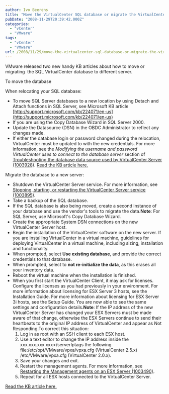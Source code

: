 ```yaml
---
author: Ivo Beerens
title: "Move the VirtualCenter SQL database or migrate the VirtualCenter SQL database to different server."
pubDate: "2008-11-29T20:39:42.000Z"
categories: 
  - "vCenter"
  - "VMware"
tags: 
  - "vCenter"
  - "VMware"
url: /2008/11/29/move-the-virtualcenter-sql-database-or-migrate-the-virtualcenter-sql-database-to-different-server/
---
```


VMware released two new handy KB articles about how to move or migrating  the SQL VirtualCenter database to different server.

To move the database

When relocating your SQL database:
- To move SQL Server databases to a new location by using Detach and Attach functions in SQL Server, see Microsoft KB article [](http://support.microsoft.com/kb/224071/en-us)[http://support.microsoft.com/kb/224071/en-us](http://support.microsoft.com/kb/224071/en-us)
- If you are using the Copy Database Wizard in SQL Server 2000.
- Update the Datasource (DSN) in the OBDC Administrator to reflect any changes made.
- If either the database login or password changed during the relocation, VirtualCenter must be updated to with the new credentials. For more information, see the _Modifying the username and password VirtualCenter uses to connect to the database server_ section of [Troubleshooting the database data source used by VirtualCenter Server (1003928)](http://kb.VMware.com/kb/1003928).
[Read the KB article here.](http://kb.VMware.com/selfservice/microsites/search.do?language=en_US&cmd=displayKC&externalId=7960893)

Migrate the database to a new server:
- Shutdown the VirtualCenter Server service. For more information, see [Stopping, starting, or restarting the VirtualCenter Server service (1003895)](http://kb.VMware.com/kb/1003895).
- Take a backup of the SQL database.
- If the SQL database is also being moved, create a second instance of your database and use the vendor's tools to migrate the data.**Note**: For SQL Server, use Microsoft's Copy Database Wizard.
- Create the appropriate System DSN connections on the new VirtualCenter Server host.
- Begin the installation of the VirtualCenter software on the new server. If you are installing VirtualCenter in a virtual machine, guidelines for deploying VirtualCenter in a virtual machine, including sizing, installation and functionality.
- When prompted, select **Use existing database**, and provide the correct credentials to that database.
- When prompted, select to **not re-initialize the data**, as this erases all your inventory data.
- Reboot the virtual machine when the installation is finished.
- When you first start the VirtualCenter Client, it may ask for licenses. Configure the licenses as you had previously in your environment. For more information about licensing for ESX Server 3 hosts, see the Installation Guide. For more information about licensing for ESX Server 3i hosts, see the Setup Guide. You are now able to see the same settings and configuration details.**Note**: If the IP address of the new VirtualCenter Server has changed your ESX Servers must be made aware of that change, otherwise the ESX Servers continue to send their heartbeats to the original IP address of VirtualCenter and appear as Not Responding.To correct this situation: 
    1. Log in as root with an SSH client to each ESX host. 
    2. Use a text editor to change the IP address inside the <serverIp>xxx.xxx.xxx.xxx</serverIptags the following file:/etc/opt/VMware/vpxa/vpxa.cfg (VirtualCenter 2.5.x) /etc/VMware/vpxa.cfg (VirtualCenter 2.0.x). 
    3. Save your changes and exit.
    4. Restart the management agents. For more information, see [Restarting the Management agents on an ESX Server (1003490)](http://kb.VMware.com/kb/1003490).
    5. Repeat for all ESX hosts connected to the VirtualCenter Server.

[Read the KB article here.](http://kb.VMware.com/selfservice/microsites/search.do?language=en_US&cmd=displayKC&externalId=5850444)



